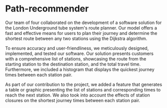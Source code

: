 # Path-recommender

Our team of four collaborated on the development of a software solution for the London Underground tube system's route planner. Our model offers a fast and effective means for users to plan their journey and determine the shortest route between any two stations using the Dijkstra algorithm.

To ensure accuracy and user-friendliness, we meticulously designed, implemented, and tested our software. Our solution presents customers with a comprehensive list of stations, showcasing the route from the starting station to the destination station, and the total travel time. Furthermore, we included a histogram that displays the quickest journey times between each station pair.

As part of our contribution to the project, we added a feature that generates a table or graphic presenting the list of stations and corresponding times to reach the next station. We also took into account the effects of station closures on the shortest journey times between each station pair.
